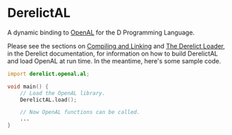 DerelictAL
==========

A dynamic binding to [OpenAL][1] for the D Programming Language.

Please see the sections on [Compiling and Linking][2] and [The Derelict Loader][3], in the Derelict documentation, for information on how to build DerelictAL and load OpenAL at run time. In the meantime, here's some sample code.

```D
import derelict.openal.al;

void main() {
    // Load the OpenAL library.
    DerelictAL.load();

    // Now OpenAL functions can be called.
    ...
}
```

[1]: http://www.openal.org/
[2]: http://derelictorg.github.io/building/overview/
[3]: http://derelictorg.github.io/loading/loader/